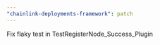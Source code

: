 ```yaml
---
"chainlink-deployments-framework": patch
---
```


Fix flaky test in TestRegisterNode_Success_Plugin
